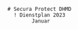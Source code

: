                                        # Secura Protect DHMD
                                         ! Dienstplan 2023   
                                               Januar                             
